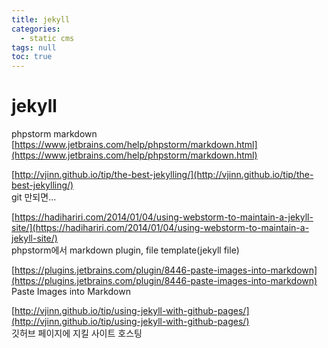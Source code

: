 ```yaml
---
title: jekyll
categories:
  - static cms
tags: null
toc: true
---
```


# jekyll

phpstorm markdown  
[https://www.jetbrains.com/help/phpstorm/markdown.html](https://www.jetbrains.com/help/phpstorm/markdown.html)

[http://vjinn.github.io/tip/the-best-jekylling/](http://vjinn.github.io/tip/the-best-jekylling/)  
git 만되면...

[https://hadihariri.com/2014/01/04/using-webstorm-to-maintain-a-jekyll-site/](https://hadihariri.com/2014/01/04/using-webstorm-to-maintain-a-jekyll-site/)  
phpstorm에서 markdown plugin, file template\(jekyll file\)

[https://plugins.jetbrains.com/plugin/8446-paste-images-into-markdown](https://plugins.jetbrains.com/plugin/8446-paste-images-into-markdown)  
Paste Images into Markdown

[http://vjinn.github.io/tip/using-jekyll-with-github-pages/](http://vjinn.github.io/tip/using-jekyll-with-github-pages/)  
깃허브 페이지에 지킬 사이트 호스팅

